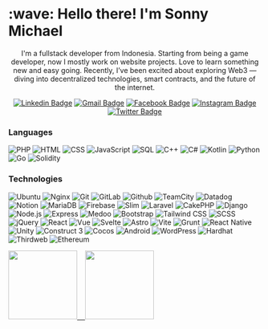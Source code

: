 <h1 align="left" id="macropower-title">:wave: Hello there! I'm Sonny Michael</h1>

<p align="center">
I'm a fullstack developer from Indonesia. Starting from being a game developer, now I mostly work on website projects. Love to learn something new and easy going. Recently, I’ve been excited about exploring Web3 — diving into decentralized technologies, smart contracts, and the future of the internet.
</p>

<div align="center">
  
[![Linkedin Badge](https://img.shields.io/badge/-isonnymichael-blue?style=flat-square&logo=linksys&logoColor=white&link=https://www.linkedin.com/in/sonny-michael-95723512a/)](https://www.linkedin.com/in/sonny-michael-95723512a/) [![Gmail Badge](https://img.shields.io/badge/-isonnymichael@gmail.com-c14438?style=flat-square&logo=Gmail&logoColor=white&link=mailto:isonnymichael@gmail.com)](mailto:isonnymichael@gmail.com) <!-- [![WA Badge](https://img.shields.io/badge/-WhatsApp-25d366?style=flat-square&logo=WhatsApp&logoColor=white&link=https://wa.me/6288216796221)](https://wa.me/6288216796221) -->  [![Facebook Badge](https://img.shields.io/badge/-isonnymichael-1877F2?style=flat-square&logo=Facebook&logoColor=white&link=https://www.facebook.com/iSonnyMichael/)](https://www.facebook.com/iSonnyMichael/) [![Instagram Badge](https://img.shields.io/badge/-isonnymichael-E4405F?style=flat-square&logo=Instagram&logoColor=white&link=https://www.instagram.com/isonnymichael/)](https://www.instagram.com/isonnymichael/) [![Twitter Badge](https://img.shields.io/badge/-isonnymichael-000000?style=flat-square&logo=X&logoColor=white&link=https://twitter.com/isonnymichael)](https://twitter.com/isonnymichael)
</div>

### Languages

![PHP](https://img.shields.io/badge/-PHP-000?&logo=PHP)
![HTML](https://img.shields.io/badge/-HTML-000?&logo=HTML5)
![CSS](https://img.shields.io/badge/-CSS-000?&logo=CSS)
![JavaScript](https://img.shields.io/badge/-JavaScript-000?&logo=JavaScript)
![SQL](https://img.shields.io/badge/-SQL-000?&logo=MySQL)
![C++](https://img.shields.io/badge/-C++-000?&logo=c%2b%2b&logoColor=00599C)
![C#](https://img.shields.io/badge/-CS-000?&logo=c)
![Kotlin](https://img.shields.io/badge/-Kotlin-000?&logo=Kotlin)
![Python](https://img.shields.io/badge/-Python-000?&logo=Python)
![Go](https://img.shields.io/badge/-Go-000?&logo=go)
![Solidity](https://img.shields.io/badge/-Solidity-000?&logo=Solidity)

### Technologies

![Ubuntu](https://img.shields.io/badge/-Ubuntu-000?&logo=ubuntu)
![Nginx](https://img.shields.io/badge/-NGINX-000?&logo=nginx)
![Git](https://img.shields.io/badge/-Git-000?&logo=git)
![GitLab](https://img.shields.io/badge/-GitLab-000?&logo=gitlab)
![Github](https://img.shields.io/badge/-Github-000?&logo=github)
![TeamCity](https://img.shields.io/badge/-TeamCity-000?&logo=teamcity)
![Datadog](https://img.shields.io/badge/-DataDog-000?&logo=datadog)
![Notion](https://img.shields.io/badge/-Notion-000?&logo=notion)
![MariaDB](https://img.shields.io/badge/-MariaDB-000?&logo=mariadb)
![Firebase](https://img.shields.io/badge/-Firebase-000?&logo=firebase)
![Slim](https://img.shields.io/badge/-Slim-000?&logo=packagist)
![Laravel](https://img.shields.io/badge/-Laravel-000?&logo=laravel)
![CakePHP](https://img.shields.io/badge/-CakePHP-000?&logo=cakephp)
![Django](https://img.shields.io/badge/-Django-000?&logo=django)
![Node.js](https://img.shields.io/badge/-Node.js-000?&logo=node.js)
![Express](https://img.shields.io/badge/-Express-000?&logo=express)
![Medoo](https://img.shields.io/badge/-Medoo-000?&logo=mamp)
![Bootstrap](https://img.shields.io/badge/-Bootstrap-000?&logo=bootstrap)
![Tailwind CSS](https://img.shields.io/badge/-Tailwind-000?&logo=tailwind-css)
![SCSS](https://img.shields.io/badge/-SCSS-000?&logo=sass)
![jQuery](https://img.shields.io/badge/-jQuery-000?&logo=jquery)
![React](https://img.shields.io/badge/-React-000?&logo=react)
![Vue](https://img.shields.io/badge/-Vue-000?&logo=vue.js)
![Svelte](https://img.shields.io/badge/-Svelte-000?&logo=svelte)
![Astro](https://img.shields.io/badge/-Astro-000?&logo=astro)
![Vite](https://img.shields.io/badge/-Vite-000?&logo=vite)
![Grunt](https://img.shields.io/badge/-Grunt-000?&logo=grunt)
![React Native](https://img.shields.io/badge/-ReactNative-000?&logo=react)
![Unity](https://img.shields.io/badge/-Unity-000?&logo=unity)
![Construct 3](https://img.shields.io/badge/-Construct%203-000?&logo=construct-3&logoColor=white)
![Cocos](https://img.shields.io/badge/-Cocos-000?&logo=cocos)
![Android](https://img.shields.io/badge/-Android-000?&logo=android)
![WordPress](https://img.shields.io/badge/-WordPress-000?&logo=wordpress)
![Hardhat](https://img.shields.io/badge/-Hardhat-000?&logo=redhat)
![Thirdweb](https://img.shields.io/badge/-Thirdweb%20SDK-000?&logo=three.js&logoColor=white)
![Ethereum](https://img.shields.io/badge/-Ethereum-000?&logo=ethereum)

<a href="https://github.com/isonnymichael?tab=repositories"><img height="137px" src="https://github-readme-stats.vercel.app/api?username=isonnymichael&hide_title=true&hide_border=true&show_icons=true&include_all_commits=true&count_private=true&line_height=21&theme=tokyonight&rank_icon=github" /><!-- wi*quL3fcV -->
&nbsp;&nbsp;
<img height="137px" src="https://github-readme-stats.vercel.app/api/top-langs/?username=isonnymichael&hide=html&hide_title=true&hide_border=true&layout=compact&langs_count=6&exclude_repo=comp426,Redventures-Movie-Quotes&icon_color=fff&theme=tokyonight" /></a>

